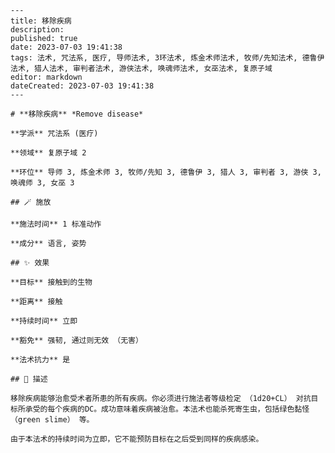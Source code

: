 
    ---
    title: 移除疾病
    description: 
    published: true
    date: 2023-07-03 19:41:38
    tags: 法术, 咒法系, 医疗, 导师法术, 3环法术, 炼金术师法术, 牧师/先知法术, 德鲁伊法术, 猎人法术, 审判者法术, 游侠法术, 唤魂师法术, 女巫法术, 复原子域
    editor: markdown
    dateCreated: 2023-07-03 19:41:38
    ---

    # **移除疾病** *Remove disease*

    **学派** 咒法系 (医疗) 

    **领域** 复原子域 2

    **环位** 导师 3, 炼金术师 3, 牧师/先知 3, 德鲁伊 3, 猎人 3, 审判者 3, 游侠 3, 唤魂师 3, 女巫 3

    ## 🪄 施放

    **施法时间** 1 标准动作

    **成分** 语言, 姿势

    ## ✨ 效果 

    **目标** 接触到的生物 

    **距离** 接触  

    **持续时间** 立即 

    **豁免** 强韧, 通过则无效 （无害）

    **法术抗力** 是

    ## 📖 描述

    移除疾病能够治愈受术者所患的所有疾病。你必须进行施法者等级检定 （1d20+CL） 对抗目标所承受的每个疾病的DC。成功意味着疾病被治愈。本法术也能杀死寄生虫，包括绿色黏怪 （green slime） 等。

    由于本法术的持续时间为立即，它不能预防目标在之后受到同样的疾病感染。
    